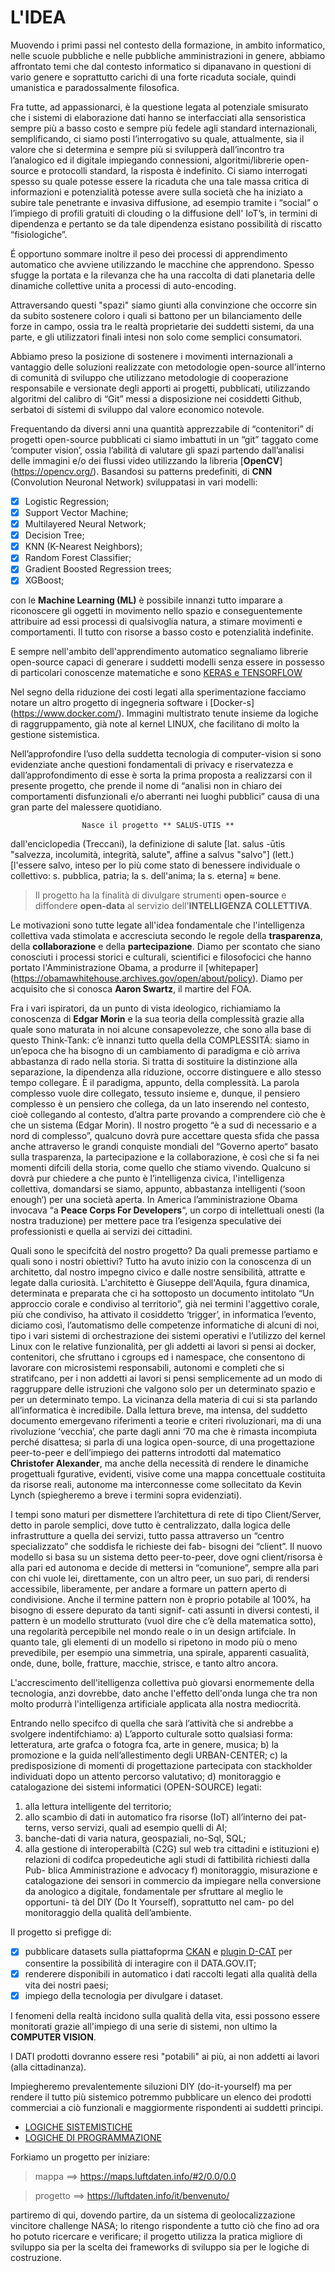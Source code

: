 # L'IDEA

  Muovendo i primi passi nel contesto della formazione, in ambito informatico, nelle scuole pubbliche e nelle pubbliche amministrazioni in genere, abbiamo affrontato temi che dal contesto informatico si dipanavano in questioni di vario genere e soprattutto carichi di una forte ricaduta sociale, quindi umanistica e paradossalmente filosofica. 

  Fra tutte, ad appassionarci, è la questione legata al potenziale smisurato che i sistemi di elaborazione dati hanno se interfacciati alla sensoristica sempre più a basso costo e sempre più fedele agli standard internazionali, semplificando, ci siamo posti l’interrogativo su quale, attualmente, sia il valore che si determina e sempre più si svilupperà dall’incontro tra l’analogico ed il digitale impiegando connessioni, algoritmi/librerie open-source e protocolli standard, la risposta è indefinito. Ci siamo interrogati spesso su quale potesse essere la ricaduta che una tale massa critica di informazioni e potenzialità potesse avere sulla società che ha iniziato a subire tale penetrante e invasiva diffusione, ad esempio tramite i “social” o l’impiego di profili gratuiti di clouding o la diffusione dell' IoT’s, in termini di dipendenza e pertanto se da tale dipendenza esistano possibilità di riscatto “fisiologiche”. 

  É opportuno sommare inoltre il peso dei processi di apprendimento automatico che avviene utilizzando le macchine che apprendono. Spesso sfugge la portata e la rilevanza che ha una raccolta di dati planetaria delle dinamiche collettive unita a processi di auto-encoding. 

  Attraversando questi "spazi" siamo giunti alla convinzione che occorre sin da subito sostenere coloro i quali si battono per un bilanciamento delle forze in campo, ossia tra le realtà proprietarie dei suddetti sistemi, da una parte, e gli utilizzatori finali intesi non solo come semplici consumatori.

  Abbiamo preso la posizione di sostenere i movimenti internazionali a vantaggio delle soluzioni realizzate con metodologie open-source all’interno di comunità di sviluppo che utilizzano metodologie di cooperazione responsabile e versionate degli apporti ai progetti, pubblicati, utilizzando algoritmi del calibro di “Git” messi a disposizione nei cosiddetti Github, serbatoi di sistemi di sviluppo dal valore economico notevole.  
	
  Frequentando da diversi anni una quantità apprezzabile di “contenitori” di progetti open-source pubblicati ci siamo imbattuti in un “git” taggato come ‘computer vision’, ossia l’abilità di valutare gli spazi partendo dall’analisi delle immagini e/o dei flussi video utilizzando la libreria [__OpenCV__] (https://opencv.org/).  Basandosi su patterns predefiniti, di **CNN** (Convolution Neuronal Network) sviluppatasi in vari modelli: 
  
- [x] Logistic Regression; 
- [x] Support Vector Machine; 
- [x] Multilayered Neural Network; 
- [x] Decision Tree; 
- [x] KNN (K-Nearest Neighbors); 
- [x] Random Forest Classifier; 
- [x] Gradient Boosted Regression trees; 
- [x] XGBoost; 

con le **Machine Learning (ML)** è possibile innanzi tutto imparare a riconoscere gli oggetti in movimento nello spazio e conseguentemente attribuire ad essi processi di qualsivoglia natura, a stimare movimenti e comportamenti. Il tutto con risorse a basso costo e potenzialità indefinite. 

E sempre nell'ambito dell'apprendimento automatico segnaliamo librerie open-source capaci di generare i suddetti modelli senza essere in possesso di particolari conoscenze matematiche e sono [KERAS e TENSORFLOW](https://opencv.org/)

  Nel segno della riduzione dei costi legati alla sperimentazione facciamo notare un altro progetto di ingegneria software i [Docker-s] (https://www.docker.com/). Immagini multistrato tenute insieme da logiche di raggruppamento, già note al kernel LINUX, che facilitano di molto la gestione sistemistica.
	
  Nell’approfondire l’uso della suddetta tecnologia di computer-vision si sono evidenziate anche questioni fondamentali di privacy e riservatezza e dall’approfondimento di esse è sorta la prima proposta a realizzarsi con il presente progetto, che prende il nome di “analisi non in chiaro dei comportamenti disfunzionali e/o aberranti nei luoghi pubblici” causa di una gran parte del malessere quotidiano.

					Nasce il progetto ** SALUS-UTIS **

dall'enciclopedia (Treccani), la definizione di salute [lat. salus -ūtis "salvezza, incolumità, integrità, salute", affine a salvus "salvo"] (lett.) [l'essere salvo, inteso per lo più come stato di benessere individuale o collettivo: s. pubblica, patria; la s. dell'anima; la s. eterna] ≈ bene.

>Il progetto ha la finalità di divulgare strumenti **open-source** e diffondere **open-data** al servizio dell'**INTELLIGENZA COLLETTIVA**.

Le motivazioni sono tutte legate all'idea fondamentale che l'intelligenza collettiva vada stimolata e accresciuta secondo le regole della __trasparenza__, della __collaborazione__ e della __partecipazione__. Diamo per scontato che siano conosciuti i processi storici e culturali, scientifici e filosofocici che hanno portato l'Amministrazione Obama, a produrre il [whitepaper] (https://obamawhitehouse.archives.gov/open/about/policy). Diamo per acquisito che si conosca **Aaron Swartz**, il martire del FOA.

Fra i vari ispiratori, da un punto di vista ideologico, richiamiamo la conoscenza di **Edgar Morin** e la sua teoria della complessità grazie alla quale sono maturata in noi alcune consapevolezze, che sono alla base di questo Think-Tank: c’è innanzi tutto quella della COMPLESSITÁ:
siamo in un’epoca che ha bisogno di un cambiamento di paradigma e ciò arriva abbastanza di rado nella storia.
Si tratta di sostituire la distinzione alla separazione, la dipendenza alla riduzione, occorre distinguere e allo stesso tempo collegare. È il paradigma, appunto, della complessità.
La parola complesso vuole dire collegato, tessuto insieme e, dunque, il pensiero complesso è un pensiero che collega, da un lato inserendo nel contesto, cioè collegando al contesto, d’altra parte provando a comprendere ciò che
è che un sistema (Edgar Morin).
Il nostro progetto “è a sud di necessario e a nord di complesso”, qualcuno dovrà pure accettare questa sfida che passa anche attraverso le grandi conquiste mondiali del “Governo aperto“ basato sulla trasparenza, la partecipazione e la collaborazione, è così che si fa nei momenti difcili della storia, come quello che stiamo vivendo. Qualcuno si dovrà pur chiedere a che punto è l’intelligenza civica, l'intelligenza collettiva, domandarsi se siamo, appunto, abbastanza intelligenti (‘soon enough‘) per una società aperta. In America l’amministrazione Obama invocava “a **Peace Corps For Developers**“, un corpo di intellettuali onesti (la nostra traduzione) per mettere pace tra l’esigenza speculative dei professionisti e quella ai servizi dei cittadini.

Quali sono le specifcità del nostro progetto? Da quali premesse partiamo e quali sono i nostri obiettivi? Tutto ha avuto inizio con la conoscenza di un architetto, dal nostro impegno civico e dalle nostre sensibilità, attratte e legate dalla curiosità. L'architetto è Giuseppe dell'Aquila, fgura dinamica, determinata e preparata che ci ha sottoposto un documento intitolato “Un approccio corale e condiviso al territorio”, già nei termini l'aggettivo corale, più che condiviso, ha attivato il cosiddetto ‘trigger’, in informatica l’evento, diciamo così, l’automatismo delle competenze informatiche di alcuni di noi, tipo i vari sistemi di orchestrazione dei sistemi operativi
e l’utilizzo del kernel Linux con le relative funzionalità, per gli addetti ai lavori si pensi ai docker, contenitori, che sfruttano i cgroups ed i namespace, che consentono di lavorare con microsistemi responsabili, autonomi e completi che si stratifcano, per i non addetti ai lavori si pensi semplicemente ad un modo di raggruppare delle istruzioni che valgono solo per un determinato spazio e per un determinato tempo. La vicinanza della materia di cui si sta parlando all’informatica è incredibile.
Dalla lettura breve, ma intensa, del suddetto documento emergevano riferimenti a teorie e criteri rivoluzionari, ma di una rivoluzione ‘vecchia’, che parte dagli anni ‘70 ma che è rimasta incompiuta perché disattesa; si parla di una logica open-source, di una progettazione peer-to-peer e dell’impiego dei patterns introdotti dal matematico **Christofer Alexander**, ma anche della necessità di rendere le dinamiche progettuali fgurative, evidenti, visive come una mappa concettuale costituita da risorse reali, autonome ma interconnesse come sollecitato da Kevin Lynch (spiegheremo a breve i termini sopra evidenziati).

I tempi sono maturi per dismettere l’architettura di rete di tipo Client/Server, detto in parole semplici, dove tutto è centralizzato, dalla logica delle infrastrutture a quella dei servizi, tutto passa attraverso un “centro specializzato” che soddisfa le richieste dei fab- bisogni dei “client”. Il nuovo modello si basa su un sistema detto peer-to-peer, dove ogni client/risorsa è alla pari ed autonoma e decide di mettersi in “comunione”, sempre alla pari con chi vuole lei, direttamente, con un altro peer, un suo pari, di rendersi accessibile, liberamente, per andare a formare un pattern aperto di condivisione. Anche il termine pattern non è proprio potabile al 100%, ha bisogno di essere depurato da tanti signif- cati assunti in diversi contesti, il pattern è un modello strutturato (vuol dire che c’è della matematica sotto), una regolarità percepibile nel mondo reale o in un design artifciale. In quanto tale, gli elementi di un modello si ripetono in modo più o meno prevedibile, per esempio una simmetria, una spirale, apparenti casualità, onde, dune, bolle, fratture, macchie, strisce, e tanto altro ancora.

L'accrescimento dell'itelligenza collettiva può giovarsi enormemente della tecnologia, anzi dovrebbe, dato anche l'effetto dell'onda lunga che tra non molto produrrà l'intelligenza artificiale applicata alla nostra mediocrità.


Entrando nello specifco di quella che sarà l’attività che si andrebbe a svolgere indentifchiamo:
a) L’apporto culturale sotto qualsiasi forma: letteratura, arte grafca o fotogra fca, arte in genere, musica;
b) la promozione e la guida nell’allestimento degli URBAN-CENTER;
c) la predisposizione di momenti di progettazione partecipata con stackholder
individuati dopo un attento percorso valutativo;
d) monitoraggio e catalogazione dei sistemi informatici (OPEN-SOURCE) legati:
1) alla lettura intelligente del territorio;
2) allo scambio di dati in automatico fra risorse (IoT) all’interno dei pat-
terns, verso servizi, quali ad esempio quelli di AI;
3) banche-dati di varia natura, geospaziali, no-Sql, SQL;
4) alla gestione di interoperabiltà (C2G) sul web tra cittadini e istituzioni e) relazioni di codifca propedeutiche agli studi di fattibilità richiesti dalla Pub-
blica Amministrazione e advocacy
f) monitoraggio, misurazione e catalogazione dei sensori in commercio da impiegare nella conversione da anologico a digitale, fondamentale per sfruttare al meglio le opportuni-
tà del DIY (Do It Yourself), soprattutto nel cam-
po del monitoraggio della qualità dell’ambiente.

Il progetto si prefigge di:
- [x] pubblicare datasets sulla piattafoprma [CKAN](https://ckan.org/) e [plugin D-CAT](https://www.dati.gov.it/content/ckan-datigovit) per consentire la possibilità di interagire con il DATA.GOV.IT;
- [x] renderere disponibili in automatico i dati raccolti legati alla qualità della vita dei nostri paesi;
- [x] impiego della tecnologia per divulgare i dataset.

I fenomeni della realtà incidono sulla qualità della vita, essi possono essere monitorati grazie all'impiego di una serie di sistemi, non ultimo la **COMPUTER VISION**. 

I DATI prodotti dovranno essere resi "potabili" ai più, ai non addetti ai lavori (alla cittadinanza).     

Impiegheremo prevalentemente siluzioni DIY (do-it-yourself) ma per rendere il tutto più sistemico potremmo pubblicare un elenco dei prodotti commerciai a ciò funzionali e maggiormente rispondenti ai suddetti principi.



- [LOGICHE SISTEMISTICHE](docs/sistemistica.md)
- [LOGICHE DI PROGRAMMAZIONE](docs/programmazione.md)                         
                             
                           

Forkiamo un progetto per iniziare:

>mappa ==>  https://maps.luftdaten.info/#2/0.0/0.0

>progetto ==> https://luftdaten.info/it/benvenuto/

partiremo di qui, dovendo partire, da un sistema di geolocalizzazione vincitore challenge NASA; lo ritengo rispondente a tutto ciò che fino ad ora ho potuto ricercare e verificare; il progetto utilizza la pratica migliore di sviluppo sia per la scelta dei frameworks di sviluppo sia per le logiche di costruzione. 
 
